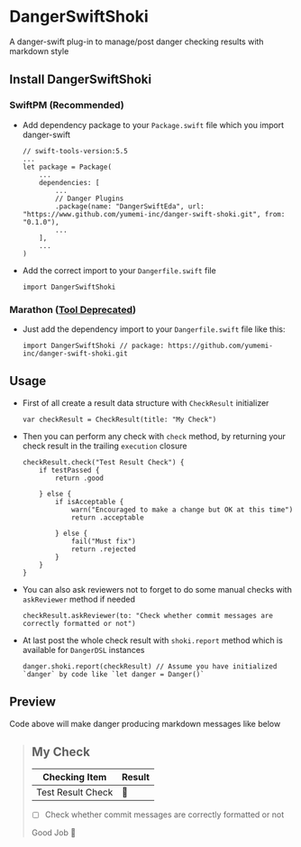 # DangerSwiftShoki

A danger-swift plug-in to manage/post danger checking results with markdown style

## Install DangerSwiftShoki

### SwiftPM (Recommended)

- Add dependency package to your `Package.swift` file which you import danger-swift

    ```
    // swift-tools-version:5.5
    ...
    let package = Package(
        ...
        dependencies: [
            ...
            // Danger Plugins
            .package(name: "DangerSwiftEda", url: "https://www.github.com/yumemi-inc/danger-swift-shoki.git", from: "0.1.0"),
            ...
        ],
        ...
    )
    ```

- Add the correct import to your `Dangerfile.swift` file

    ```
    import DangerSwiftShoki
    ```

### Marathon ([Tool Deprecated](https://github.com/JohnSundell/Marathon))

- Just add the dependency import to your `Dangerfile.swift` file like this:

    ```
    import DangerSwiftShoki // package: https://github.com/yumemi-inc/danger-swift-shoki.git
    ```

## Usage

- First of all create a result data structure with `CheckResult` initializer

    ```
    var checkResult = CheckResult(title: "My Check")
    ```

- Then you can perform any check with `check` method, by returning your check result in the trailing `execution` closure

    ```
    checkResult.check("Test Result Check") {
        if testPassed {
            return .good
            
        } else {
            if isAcceptable {
                warn("Encouraged to make a change but OK at this time")
                return .acceptable
                
            } else {
                fail("Must fix")
                return .rejected
            }
        }
    }
    ```

- You can also ask reviewers not to forget to do some manual checks with `askReviewer` method if needed

    ```
    checkResult.askReviewer(to: "Check whether commit messages are correctly formatted or not")
    ```

- At last post the whole check result with `shoki.report` method which is available for `DangerDSL` instances

    ```
    danger.shoki.report(checkResult) // Assume you have initialized `danger` by code like `let danger = Danger()`
    ```

## Preview

Code above will make danger producing markdown messages like below

> ## My Check
>
> Checking Item | Result
> | ---| --- |
> Test Result Check | :tada:
>
> - [ ] Check whether commit messages are correctly formatted or not
>
> Good Job :white_flower:

